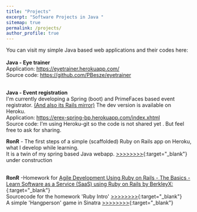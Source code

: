```yaml
---
title: "Projects"
excerpt: "Software Projects in Java "
sitemap: true
permalink: /projects/
author_profile: true
---
```


You can visit my simple Java based web applications  and their codes here: <br><br>
**Java - Eye trainer**<br>
Application: <a href="https://eyetrainer.herokuapp.com/" target="_blank">https://eyetrainer.herokuapp.com/</a><br>
Source code: <a href="https://github.com/PBesze/eyetrainer" target="_blank">https://github.com/PBesze/eyetrainer</a><br>
<br>

**Java - Event registration**<br>
I'm currently developing a Spring (boot) and PrimeFaces based event registrator. <a href="https://erex-rails-bp.herokuapp.com" target="_blank">(And also its Rails mirror)</a>
The dev version is available on Heroku.<br>
Application: <a href="https://erex-spring-bp.herokuapp.com/index.xhtml" target="_blank">https://erex-spring-bp.herokuapp.com/index.xhtml</a><br>
Source code: I'm using Heroku-git so the code is not shared yet . But feel free to ask for sharing. 
<br>

**RonR** - The first steps of a simple (scaffolded) Ruby on Rails app on Heroku, what I develop while learning.<br>
It is a twin of my spring based Java webapp. [>>>>>>>>](https://erex-rails-bp.herokuapp.com//){:target="_blank"}
<br>under construction
<br><br>

**RonR**  -Homework for [Agile Development Using Ruby on Rails - The Basics - Learn Software as a Service (SaaS) using Ruby on Rails by BerkleyX:](https://www.edx.org/course/agile-development-using-ruby-rails-uc-berkeleyx-cs169-1x-1){:target="_blank"}<br>
Sourcecode for the homework 'Ruby Intro' 
[>>>>>>>>](https://github.com/PBesze/hw-ruby-intro/blob/master/lib/ruby_intro.rb){:target="_blank"}
<br>
A simple 'Hangperson' game in Sinatra 
[>>>>>>>>](https://glacial-reaches-11177.herokuapp.com){:target="_blank"}

